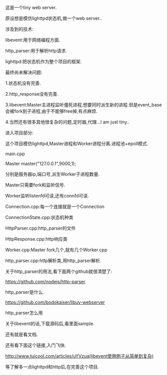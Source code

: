 这是一个tiny web server.

原设想是模仿lighttpd状态机,做一个web server..


涉及到的技术:

libevent:用于网络编程方面.

http_parser:用于解析http请求.

lighttpd:把状态机作为整个项目的框架.



最终尚未解决问题:

1.状态机没有完善.

2.http_response没有完善.

3.libevent:Master主进程监听僵死进程,想要同时派生新的进程.但是event_base会被fork到子进程,由于不能够free掉,有点麻烦.

4.当然还有很多其他很复杂的问题,定时器,代理...I am just tiny..



进入项目部分:

这个项目模仿lighttpd,Master进程和Worker进程分离.进程池+epoll模式.

main.cpp

Master master("127.0.0.1",9000,1);

分别是服务器ip,端口号,派生Worker子进程数量.


Master只需要fork和监听信号.


Worker监听listenfd可读,还有connfd可读.


Connection.cpp:每一个连接就是一个Connection

ConnectionState.cpp:状态机种类

HttpParser.cpp:http_parser的文件

HttpResponse.cpp:http响应类

Worker.cpp:Master fork几个,就有几个Worker.cpp

http_parser.cpp:http解析类,用http_parser解析.



关于http_parser的用法,看下面两个github就很清楚了:

https://github.com/nodejs/http-parser

http_parser是什么.

https://github.com/bodokaiser/libuv-webserver

http_parser怎么用


关于libevent的话,下载源码后,看里面sample.

还有就是看文档.

还有看下面这个链接,入门飞快.

http://www.tuicool.com/articles/uYVzua(libevent使用例子从简单到复杂)



等了解多一点lighttpd和http后,在完善这个项目.




